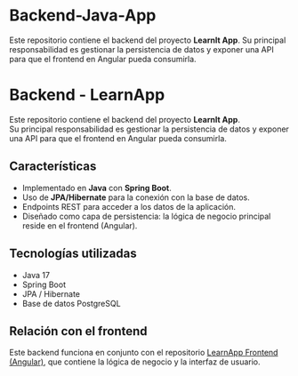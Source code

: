 # Backend-Java-App
Este repositorio contiene el backend del proyecto **LearnIt App**.   Su principal responsabilidad es gestionar la persistencia de datos y exponer una API para que el frontend en Angular pueda consumirla.
# Backend - LearnApp

Este repositorio contiene el backend del proyecto **LearnIt App**.  
Su principal responsabilidad es gestionar la persistencia de datos y exponer una API para que el frontend en Angular pueda consumirla.

## Características
- Implementado en **Java** con **Spring Boot**.
- Uso de **JPA/Hibernate** para la conexión con la base de datos.
- Endpoints REST para acceder a los datos de la aplicación.
- Diseñado como capa de persistencia: la lógica de negocio principal reside en el frontend (Angular).

## Tecnologías utilizadas
- Java 17
- Spring Boot
- JPA / Hibernate
- Base de datos PostgreSQL

## Relación con el frontend
Este backend funciona en conjunto con el repositorio [LearnApp Frontend (Angular)](), que contiene la lógica de negocio y la interfaz de usuario.


